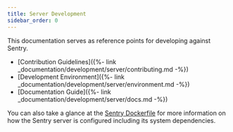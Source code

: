 ```yaml
---
title: Server Development
sidebar_order: 0
---
```


This documentation serves as reference points for developing against Sentry.

-   [Contribution Guidelines]({%- link _documentation/development/server/contributing.md -%})
-   [Development Environment]({%- link _documentation/development/server/environment.md -%})
-   [Documentation Guide]({%- link _documentation/development/server/docs.md -%})

You can also take a glance at the [Sentry Dockerfile](https://github.com/getsentry/sentry/blob/master/docker/Dockerfile) for more information on how the Sentry server is configured including its system dependencies.
